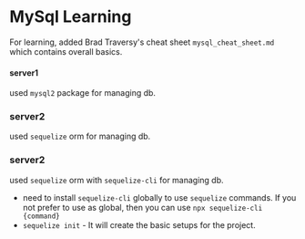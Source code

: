 # MySql Learning
For learning, added Brad Traversy's cheat sheet `mysql_cheat_sheet.md` which contains overall basics.

#### server1
used `mysql2` package for managing db.

### server2
used `sequelize` orm for managing db.

### server2
used `sequelize` orm with `sequelize-cli` for managing db.
  * need to install `sequelize-cli` globally to use `sequelize` commands. If you not prefer to use as global, then you can use `npx sequelize-cli {command}`
  * `sequelize init` - It will create the basic setups for the project.
